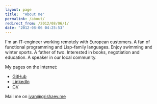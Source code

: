 ```yaml
---
layout: page
title:  "About me"
permalink: /about/
redirect_from: /2012/08/06/1/
date: "2012-08-06 04:25:53"
---
```


I'm an IT-engineer working remotely with European customers. A fan of functional
programming and Lisp-family languages. Enjoy swimming and winter sports. A
father of two. Interested in books, negotiation and education. A speaker in our
local community.

My pages on the Internet:

- [GitHub](https://github.com/igrishaev)
- [LinkedIn](https://www.linkedin.com/in/igrishaev)
- [CV](https://github.com/igrishaev/CV)

Mail me on [ivan@grishaev.me](mailto:ivan@grishaev.me)
